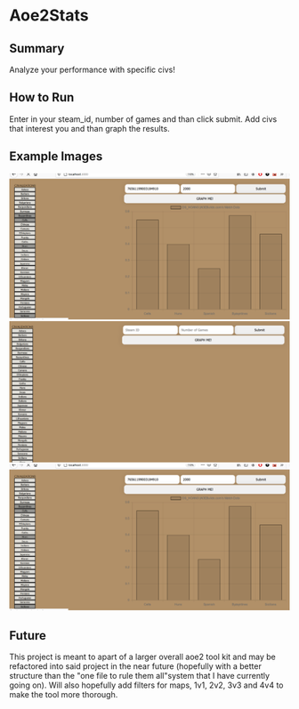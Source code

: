 # Aoe2Stats

## Summary
<!-- This is a collections of tools that focus on helping players analysize their performace in Age of Empires II multiplayer mode.  -->
Analyze your performance with specific civs!

## How to Run
Enter in your steam_id, number of games and than click submit. Add civs that interest you and than graph the results.

## Example Images
![alt text](https://github.com/JacobSchneck/Aoe2Stats/blob/main/Example_Image_ONE.png?raw=true)
![plot](Example_Image_TWO.PNG?raw=true)
![Alt text](Example_Image_ONE.PNG?raw=true)

## Future
This project is meant to apart of a larger overall aoe2 tool kit and may be refactored into said project in the near future (hopefully with a better structure than the "one file to rule them all"system that I have currently going on). Will also hopefully add filters for maps, 1v1, 2v2, 3v3 and 4v4 to make the tool more thorough.

